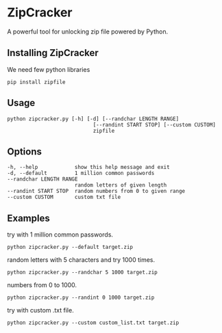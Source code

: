 # ZipCracker
A powerful tool for unlocking zip file powered by Python.

## Installing ZipCracker
We need few python libraries
```
pip install zipfile
```

## Usage
```
python zipcracker.py [-h] [-d] [--randchar LENGTH RANGE]
                            [--randint START STOP] [--custom CUSTOM]
                            zipfile
```

## Options
```
-h, --help            show this help message and exit
-d, --default         1 million common passwords
--randchar LENGTH RANGE
                      random letters of given length
--randint START STOP  random numbers from 0 to given range
--custom CUSTOM       custom txt file
```

## Examples
try with 1 million common passwords. 
```
python zipcracker.py --default target.zip
```
random letters with 5 characters and try 1000 times. 
```
python zipcracker.py --randchar 5 1000 target.zip
```
numbers from 0 to 1000.
```
python zipcracker.py --randint 0 1000 target.zip
```
try with custom .txt file.
```
python zipcracker.py --custom custom_list.txt target.zip
```



